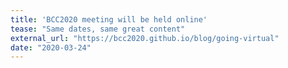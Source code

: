 ```yaml
---
title: 'BCC2020 meeting will be held online'
tease: "Same dates, same great content"
external_url: "https://bcc2020.github.io/blog/going-virtual"
date: "2020-03-24"
---
```

